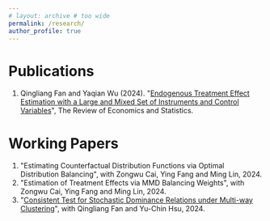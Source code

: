 ```yaml
---
# layout: archive # too wide
permalink: /research/
author_profile: true
---
```


Publications
======
1. Qingliang Fan and Yaqian Wu (2024). "[Endogenous Treatment Effect Estimation with a Large and Mixed Set of Instruments and Control Variables](https://papers.ssrn.com/sol3/papers.cfm?abstract_id=4146397)", The Review of Economics and Statistics.


Working Papers
======


1. "Estimating Counterfactual Distribution Functions via Optimal Distribution Balancing", with Zongwu Cai, Ying Fang and Ming Lin, 2024. 
1. "Estimation of Treatment Effects via MMD Balancing Weights", with Zongwu Cai, Ying Fang and Ming Lin, 2024.
1. "[Consistent Test for Stochastic Dominance Relations under Multi-way Clustering](http://yaqianwu01.github.io/files/SD_multiway_clustering.pdf)", with Qingliang Fan and Yu-Chin Hsu, 2024.
 
